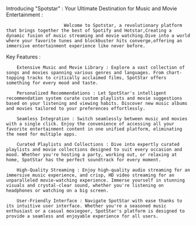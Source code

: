 Introducing "Spotstar" : Your Ultimate Destination for Music and Movie Entertainment :

                          Welcome to Spotstar, a revolutionary platform that brings together the best of Spotify and Hotstar,Creating a dynamic fusion of music streaming and movie watching.Dive into a world where your favorite tunes and blockbuster hits converge,offering an immersive entertainment experience like never before.

Key Features :

        Extensive Music and Movie Library : Explore a vast collection of songs and movies spanning various genres and languages. From chart-topping tracks to critically acclaimed films, SpotStar offers something for every mood and taste.
        
        Personalized Recommendations : Let SpotStar's intelligent recommendation system curate custom playlists and movie suggestions based on your listening and viewing habits. Discover new music albums and movies tailored to your preferences effortlessly.
        
        Seamless Integration : Switch seamlessly between music and movies with a single click. Enjoy the convenience of accessing all your favorite entertainment content in one unified platform, eliminating the need for multiple apps.
        
        Curated Playlists and Collections : Dive into expertly curated playlists and movie collections designed to suit every occasion and mood. Whether you're hosting a party, working out, or relaxing at home, SpotStar has the perfect soundtrack for every moment.
        
        High-Quality Streaming : Enjoy high-quality audio streaming for an immersive music experience, and crisp, HD video streaming for an unparalleled movie-watching experience. Immerse yourself in stunning visuals and crystal-clear sound, whether you're listening on headphones or watching on a big screen.
        
        User-Friendly Interface : Navigate SpotStar with ease thanks to its intuitive user interface. Whether you're a seasoned music enthusiast or a casual moviegoer, SpotStar's platform is designed to provide a seamless and enjoyable experience for all users.
            

